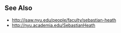 ## See Also ##

* http://isaw.nyu.edu/people/faculty/sebastian-heath
* http://nyu.academia.edu/SebastianHeath
